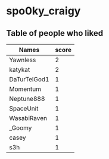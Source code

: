 # spo0ky_craigy
## Table of people who liked
Names | score
--- | ---
Yawnless | 2
katykat | 2
DaTurTelGod1 | 1
Momentum | 1
Neptune888 | 1
SpaceUnit | 1
WasabiRaven | 1
_Goomy | 1
casey | 1
s3h | 1
